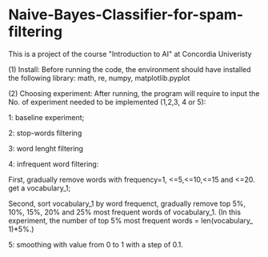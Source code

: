 # Naive-Bayes-Classifier-for-spam-filtering
This is a project of the course "Introduction to AI" at Concordia Univeristy

(1) Install: 
Before running the code, the environment should have installed the following library: math, re, numpy, matplotlib.pyplot 

(2) Choosing experiment: After running, the program will require to input the No. of experiment needed to be implemented (1,2,3, 4 or 5):

1: baseline experiment;

2: stop-words filtering

3: word lenght filtering

4: infrequent word filtering: 

First, gradually remove words with frequency=1, <=5,<=10,<=15 and <=20. get a vocabulary_1;

Second, sort vocabulary_1 by word frequenct, gradually remove top 5%, 10%, 15%, 20% and 25% most frequent words of vocabulary_1. 
(In this experiment, the number of top 5% most frequent words = len(vocabulary_ 1)*5%.)

5: smoothing with value from 0 to 1 with a step of 0.1.
